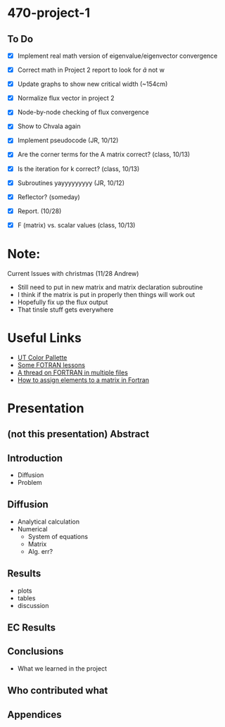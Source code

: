 # 470-project-1

## To Do ##
- [x] Implement real math version of eigenvalue/eigenvector convergence
- [x] Correct math in Project 2 report to look for $\tilde{a}$ not w
- [x] Update graphs to show new critical width (~154cm)
- [x] Normalize flux vector in project 2
- [x] Node-by-node checking of flux convergence
- [x] Show to Chvala again
- [x] Implement pseudocode (JR, 10/12)
- [x] Are the corner terms for the A matrix correct? (class, 10/13)
- [x] Is the iteration for k correct? (class, 10/13)
- [x] Subroutines yayyyyyyyyy (JR, 10/12)
- [x] Reflector? (someday)
- [x] Report. (10/28)
- [x] F (matrix) vs. scalar values (class, 10/13)



 # Note:
Current Issues with christmas (11/28 Andrew)
- Still need to put in new matrix and matrix declaration subroutine
- I think if the matrix is put in properly then things will work out
- Hopefully fix up the flux output
- That tinsle stuff gets everywhere

# Useful Links
- [UT Color Pallette](http://brand.utk.edu/colors/palettes/)
- [Some FOTRAN lessons](http://www.cs.mtu.edu/~shene/COURSES/cs201/NOTES/fortran.html)
- [A thread on FORTRAN in multiple files](https://www.physicsforums.com/threads/fortran-77-subroutine-in-separate-file.473952/)
- [How to assign elements to a matrix in Fortran](http://stackoverflow.com/questions/3708307/how-to-initialize-two-dimensional-arrays-in-fortran)


# Presentation

## (not this presentation) Abstract

## Introduction
- Diffusion
- Problem

## Diffusion
- Analytical calculation
- Numerical
    - System of equations
    - Matrix
    - Alg. err?

## Results
- plots
- tables
- discussion

## EC Results

## Conclusions
- What we learned in the project

## Who contributed what

## Appendices
